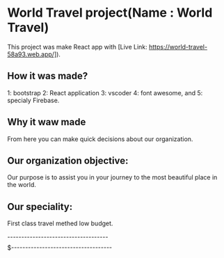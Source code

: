 # World Travel project(Name : World Travel)

This project was make React app with [Live Link:  https://world-travel-58a93.web.app/]).

## How it was made?

1: bootstrap 2: React application 3: vscoder 4: font awesome, and 5: specialy Firebase.

## Why it waw made

From here you can make quick decisions about our organization.

## Our organization objective:

Our purpose is to assist you in your journey to the most beautiful place in the world.

## Our speciality:

First class travel methed low budget.

------------------------------------$$$$$$$$$$$$$------------------------------------
